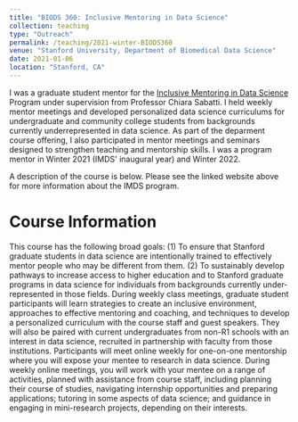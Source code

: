 ```yaml
---
title: "BIODS 360: Inclusive Mentoring in Data Science"
collection: teaching
type: "Outreach"
permalink: /teaching/2021-winter-BIODS360
venue: "Stanford University, Department of Biomedical Data Science"
date: 2021-01-06
location: "Stanford, CA"
---
```


I was a graduate student mentor for the [Inclusive Mentoring in Data Science](https://med.stanford.edu/dbds/education/mentoring-in-data-science.html) Program under supervision from Professor Chiara Sabatti. I held weekly mentor meetings and developed personalized data science curriculums for undergraduate and community college students from backgrounds currently underrepresented in data science. As part of the deparment course offering, I also participated in mentor meetings and seminars designed to strengthen teaching and mentorship skills. I was a program mentor in Winter 2021 (IMDS' inaugural year) and Winter 2022.  

A description of the course is below. Please see the linked website above for more information about the IMDS program. 

Course Information
======
This course has the following broad goals: (1) To ensure that Stanford graduate students in data science are intentionally trained to effectively mentor people who may be different from them. (2) To sustainably develop pathways to increase access to higher education and to Stanford graduate programs in data science for individuals from backgrounds currently under-represented in those fields. During weekly class meetings, graduate student participants will learn strategies to create an inclusive environment, approaches to effective mentoring and coaching, and techniques to develop a personalized curriculum with the course staff and guest speakers. They will also be paired with current undergraduates from non-R1 schools with an interest in data science, recruited in partnership with faculty from those institutions. Participants will meet online weekly for one-on-one mentorship where you will expose your mentee to research in data science. During weekly online meetings, you will work with your mentee on a range of activities, planned with assistance from course staff, including planning their course of studies, navigating internship opportunities and preparing applications; tutoring in some aspects of data science; and guidance in engaging in mini-research projects, depending on their interests. 
